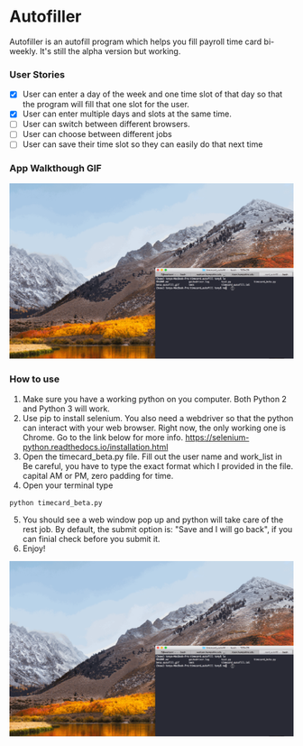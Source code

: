 # Autofiller

Autofiller is an autofill program which helps you fill payroll time 
card bi-weekly. It's still the alpha version but working.  



### User Stories


- [x] User can enter a day of the week and one time slot of that day so that the program will fill that one slot for the user.
- [x] User can enter multiple days and slots at the same time.
- [ ] User can switch between different browsers.
- [ ] User can choose between different jobs
- [ ] User can save their time slot so they can easily do that next time

### App Walkthough GIF

<img src="https://github.com/tuotuoZ/timecard_autofill/blob/master/beta_autofill.gif" width=800><br>

### How to use


1. Make sure you have a working python on you computer. Both Python 2 and Python 3 will work.
2. Use pip to install selenium. You also need a webdriver so that the python can interact with your web browser. Right now, the only working one is Chrome. Go to the link below for more info. https://selenium-python.readthedocs.io/installation.html
3. Open the timecard_beta.py file. Fill out the user name and work_list in Be careful, you have to type the exact 
format which I provided in the file. capital AM or PM, zero padding for time.
4. Open your terminal type 
```
python timecard_beta.py
```
5. You should see a web window pop up and python will take care of the rest job. By default, the submit option is: "Save and I will go back", if you can finial check before you submit it.
6. Enjoy!

![test](beta_autofill.gif)